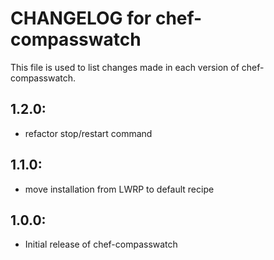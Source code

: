 # CHANGELOG for chef-compasswatch

This file is used to list changes made in each version of chef-compasswatch.

## 1.2.0:

* refactor stop/restart command

## 1.1.0:

* move installation from LWRP to default recipe

## 1.0.0:

* Initial release of chef-compasswatch